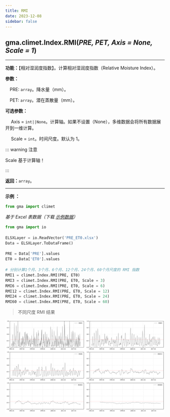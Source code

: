 ```yaml
---
title: RMI
date: 2023-12-08
sidebar: false
---
```


## gma.climet.Index.**RMI**(*PRE, PET, Axis = None, Scale = 1*) <Badge text="2.0.4 +"/>

---

**功能：**【相对湿润度指数】。计算相对湿润度指数（Relative Moisture Index）。

**参数：**

&emsp;PRE: `array`。降水量（mm）。

&emsp;PET: `array`。潜在蒸散量（mm）。

**可选参数：**

&emsp; Axis = `int||None`。计算轴。如果不设置（None），多维数据会将所有数据展开到一维计算。

&emsp; Scale = `int`。时间尺度。默认为 1。

::: warning 注意

Scale 基于计算轴！

:::

**返回：**`array`。

---

**示例 ：**

```python
from gma import climet
```
*基于 Excel 表数据（下载 [示例数据](/climet/PRE_ET0.xlsx)）*
```python
from gma import io

ELSXLayer = io.ReadVector('PRE_ET0.xlsx')
Data = ELSXLayer.ToDataFrame()

PRE = Data['PRE'].values
ET0 = Data['ET0'].values

# 分别计算1个月、3个月、6个月、12个月、24个月、60个月尺度的 RMI 指数
RMI1 = climet.Index.RMI(PRE, ET0)
RMI3 = climet.Index.RMI(PRE, ET0, Scale = 3)
RMI6 = climet.Index.RMI(PRE, ET0, Scale = 6)
RMI12 = climet.Index.RMI(PRE, ET0, Scale = 12)
RMI24 = climet.Index.RMI(PRE, ET0, Scale = 24)
RMI60 = climet.Index.RMI(PRE, ET0, Scale = 60)
```
> 不同尺度 RMI 结果

![](/climet/RMIPlot.svg)


